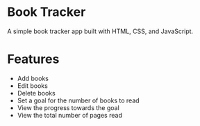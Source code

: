 # Book Tracker

A simple book tracker app built with HTML, CSS, and JavaScript.

# Features 
- Add books
- Edit books
- Delete books
- Set a goal for the number of books to read
- View the progress towards the goal
- View the total number of pages read
